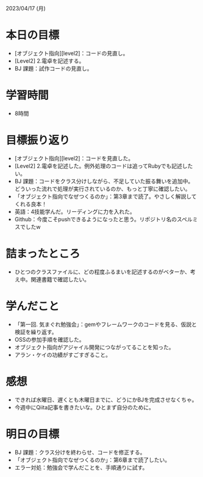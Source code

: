 2023/04/17 (月)

# 本日の目標

- [オブジェクト指向][level2]：コードの見直し。
- [Level2] 2.電卓を記述する。
- BJ 課題：試作コードの見直し。

# 学習時間

- 8時間

# 目標振り返り

- [オブジェクト指向][level2]：コードを見直した。
- [Level2] 2.電卓を記述した。例外処理のコードは追ってRubyでも記述したい。
- BJ 課題：コードをクラス分けしながら、不足していた振る舞いを追加中。どういった流れで処理が実行されているのか、もっと丁寧に確認したい。
- 「オブジェクト指向でなぜつくるのか」：第3章まで読了。やさしく解説してくれる良本！
- 英語：4技能学んだ。リーディングに力を入れた。
- Github：今度こそpushできるようになったと思う。リポジトリ名のスペルミスでしたw

# 詰まったところ

- ひとつのクラスファイルに、どの程度ふるまいを記述するのがベターか、考え中。関連書籍で確認したい。
# 学んだこと

- 「第一回. 気まぐれ勉強会」：gemやフレームワークのコードを見る、仮説と検証を繰り返す。
- OSSの参加手順を確認した。
- オブジェクト指向がアジャイル開発につながってることを知った。
- アラン・ケイの功績がすごすぎること。

# 感想

- できれば水曜日、遅くとも木曜日までに、どうにかBJを完成させなくちゃ。
- 今週中にQiita記事を書きたいな。ひとまず自分のために。

# 明日の目標

- BJ 課題：クラス分けを終わらせ、コードを修正する。
- 「オブジェクト指向でなぜつくるのか」：第6章まで読了したい。
- エラー対処：勉強会で学んだことを、手順通りに試す。
